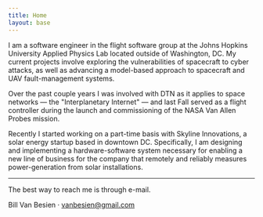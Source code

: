 ```yaml
---
title: Home
layout: base
---
```


I am a software engineer in the flight software group at the Johns Hopkins University Applied Physics Lab located outside of Washington, DC. My current projects involve exploring the vulnerabilities of spacecraft to cyber attacks, as well as advancing a model-based approach to spacecraft and UAV fault-management systems. 

Over the past couple years I was involved with DTN as it applies to space networks &mdash; the "Interplanetary Internet" &mdash; and last Fall served as a flight controller during the launch and commissioning of the NASA Van Allen Probes mission.

Recently I started working on a part-time basis with Skyline Innovations, a solar energy startup based in downtown DC.
Specifically, I am designing and implementing a hardware-software system necessary for enabling a new line of business for the company that remotely and reliably measures power-generation from solar installations.

<hr />

The best way to reach me is through e-mail.

Bill Van Besien &middot; [vanbesien@gmail.com](mailto:vanbesien@gmail.com)

